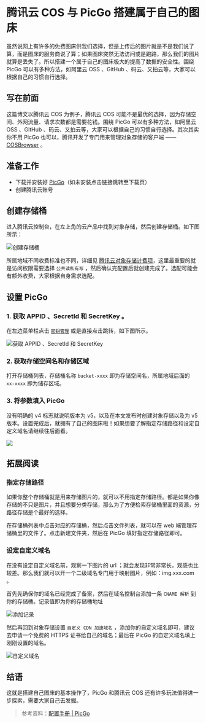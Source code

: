 # 腾讯云 COS 与 PicGo 搭建属于自己的图床

虽然说网上有许多的免费图床供我们选择，但是上传后的图片就是不是我们说了算，而是图床的服务商说了算；如果图床突然无法访问或是跑路，那么我们的图片就算是丢失了。所以搭建一个属于自己的图床极大的提高了数据的安全性。围绕 PicGo 可以有多种方法，如阿里云 OSS 、GitHub 、码云、又拍云等，大家可以根据自己的习惯自行选择。

## 写在前面

这篇博文以腾讯云 COS 为例子，腾讯云 COS 可能不是最优的选择，因为存储空间、外网流量、请求次数都是需要花钱。围绕 PicGo 可以有多种方法，如阿里云 OSS 、GitHub 、码云、又拍云等，大家可以根据自己的习惯自行选择。其次其实你不用 PicGo 也可以，腾讯开发了专门用来管理对象存储的客户端 —— [COSBrowser](https://cloud.tencent.com/document/product/436/11366) 。

## 准备工作

- 下载并安装好 [PicGo](https://github.com/Molunerfinn/PicGo/releases)（如未安装点击链接跳转至下载页）
- 创建腾讯云账号

## 创建存储桶

进入腾讯云控制台，在左上角的云产品中找到对象存储，然后创建存储桶。如下图所示：

![创建存储桶](https://img.secretbase.cn/img/20220322-creatbucket.png)

所属地域不同收费标准也不同，详细见 [腾讯云对象存储计费项](https://cloud.tencent.com/document/product/436/53859)，这里最重要的就是访问权限需要选择 `公共读私有写` ，然后确认完配置后就创建完成了。选配可能会有额外收费，大家根据自身需求选配。

## 设置 PicGo

### 1. 获取 APPID 、SecretId 和 SecretKey 。

在左边菜单栏点击 [`密钥管理`](https://console.cloud.tencent.com/cam/capi) 或是直接点击跳转，如下图所示。

![获取 APPID 、SecretId 和 SecretKey ](https://img.secretbase.cn/img/20220322-getparam.png)

### 2. 获取存储空间名和存储区域

打开存储桶列表，存储桶名称 `bucket-xxxx` 即为存储空间名，所属地域后面的 `xx-xxxx` 即为储存区域。

### 3. 将参数填入 PicGo 

没有明确的 v4 标志就说明版本为 v5，以及在本文发布时创建对象存储以及为 v5 版本。设置完成后，就拥有了自己的图床啦！如果想要了解指定存储路径和设定自定义域名请继续往后面看。

![](https://img.secretbase.cn/img/20220322-picgosetting.png)

## 拓展阅读

### 指定存储路径

如果你整个存储桶就是用来存储图片的，就可以不用指定存储路径。都是如果你像存储的不只是图片，并且想要分类存储，那么为了方便检索存储桶里面的资源，分路径存储是个最好的选择。

在存储桶列表中点击对应的存储桶，然后点击文件列表，就可以在 web 端管理存储桶里的文件了。点击新建文件夹，然后在 PicGo 填好指定存储路径即可。

### 设定自定义域名

在没有设定自定义域名前，观察一下图片的 url ；就会发现非常非常长，观感也比较差。那么我们就可以开一个二级域名专门用于映射图片，例如：img.xxx.com 。

首先先确保你的域名已经完成了备案，然后在域名控制台添加一条 `CNAME 解析` 到你的存储桶。记录值即为你的存储桶地址

![添加记录](https://img.secretbase.cn/img/20220322-creatCNAME.png)

然后再回到对象存储设置 `自定义 CDN 加速域名` ，添加你的自定义域名即可，建议去申请一个免费的 HTTPS 证书给自己的域名；最后在 PicGo 的自定义域名填上刚刚设置的域名。

![自定义域名](https://img.secretbase.cn/img/20220322-diydomain.png)

## 结语

这就是搭建自己图床的基本操作了，PicGo 和腾讯云 COS 还有许多玩法值得进一步探索，需要大家自己去发掘。

>参考资料：[配置手册 | PicGo](https://picgo.github.io/PicGo-Doc/zh/guide/config.html#%E8%85%BE%E8%AE%AF%E4%BA%91cos)